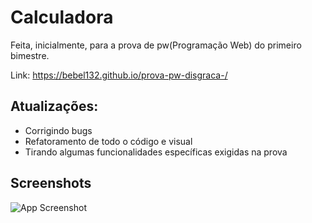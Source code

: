 
#  Calculadora

Feita, inicialmente, para a prova de pw(Programação Web) do primeiro bimestre.

Link: https://bebel132.github.io/prova-pw-disgraca-/





## Atualizações:

- Corrigindo bugs
- Refatoramento de todo o código e visual
- Tirando algumas funcionalidades específicas exigidas na prova



## Screenshots

![App Screenshot](https://prnt.sc/5EJNLd3pw0gE)

